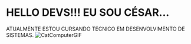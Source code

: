 # HELLO DEVS!!!  EU SOU CÉSAR...

ATUALMENTE ESTOU CURSANDO TECNICO EM DESENVOLVIMENTO DE SISTEMAS.
![CatComputerGIF](https://user-images.githubusercontent.com/110871231/183544350-109a5076-c12b-426a-92f4-b046a1233e16.gif)







